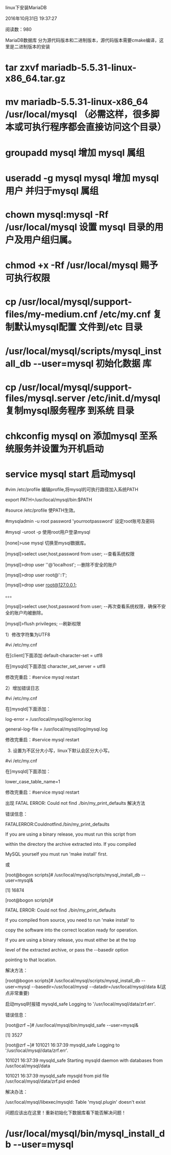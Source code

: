 linux下安装MariaDB

2016年10月31日 19:37:27

阅读数：980

MariaDB数据库 分为源代码版本和二进制版本，源代码版本需要cmake编译，这里是二进制版本的安装

# tar zxvf  mariadb-5.5.31-linux-x86_64.tar.gz   

# mv mariadb-5.5.31-linux-x86_64 /usr/local/mysql （必需这样，很多脚本或可执行程序都会直接访问这个目录）

# groupadd mysql                     增加 mysql 属组 

# useradd -g mysql mysql     增加 mysql 用户 并归于mysql 属组 

# chown mysql:mysql -Rf  /usr/local/mysql     设置 mysql 目录的用户及用户组归属。 

# chmod +x -Rf /usr/local/mysql    赐予可执行权限 

# cp /usr/local/mysql/support-files/my-medium.cnf /etc/my.cnf     复制默认mysql配置 文件到/etc 目录 

# /usr/local/mysql/scripts/mysql_install_db --user=mysql   初始化数据 库 

# cp  /usr/local/mysql/support-files/mysql.server    /etc/init.d/mysql   复制mysql服务程序 到系统 目录 

# chkconfig  mysql on   添加mysql 至系统服务并设置为开机启动 


# service  mysql  start  启动mysql

#vim /etc/profile   编辑profile,将mysql的可执行路径加入系统PATH

export PATH=/usr/local/mysql/bin:$PATH 

#source /etc/profile  使PATH生效。

#mysqladmin -u root password 'yourrootpassword' 设定root账号及密码

#mysql -uroot -p  使用root用户登录mysql

[none]>use mysql  切换至mysql数据库。

[mysql]>select user,host,password from user; --查看系统权限

[mysql]>drop user ''@'localhost'; --删除不安全的账户

[mysql]>drop user root@'::1';

[mysql]>drop user root@127.0.0.1;

。。。

[mysql]>select user,host,password from user; --再次查看系统权限，确保不安全的账户均被删除。

[mysql]>flush privileges;  --刷新权限


1）修改字符集为UTF8

#vi /etc/my.cnf

在[client]下面添加 default-character-set = utf8

在[mysqld]下面添加 character_set_server = utf8

修改完重启：#service  mysql  restart 

2）增加错误日志

#vi /etc/my.cnf

在[mysqld]下面添加：

log-error = /usr/local/mysql/log/error.log

general-log-file = /usr/local/mysql/log/mysql.log

修改完重启：#service  mysql  restart 



3) 设置为不区分大小写，linux下默认会区分大小写。

#vi /etc/my.cnf

在[mysqld]下面添加：

lower_case_table_name=1

修改完重启：#service  mysql  restart 


出现  FATAL ERROR: Could not find ./bin/my_print_defaults 解决方法

错误信息：

FATALERROR:Couldnotfind./bin/my_print_defaults

If you are using a binary release, you must run this script from

within the directory the archive extracted into. If you compiled

MySQL yourself you must run 'make install' first.

或

[root@bogon scripts]# /usr/local/mysql/scripts/mysql_install_db --user=mysql&

[1] 16874

[root@bogon scripts]#

FATAL ERROR: Could not find ./bin/my_print_defaults

If you compiled from source, you need to run 'make install' to

copy the software into the correct location ready for operation.

If you are using a binary release, you must either be at the top

level of the extracted archive, or pass the --basedir option

pointing to that location.



解决方法：

 [root@bogon scripts]# /usr/local/mysql/scripts/mysql_install_db --user=mysql --basedir=/usr/local/mysql --datadir=/usr/local/mysql/data &(这点非常重要)

启动mysql时报错 mysqld_safe Logging to '/usr/local/mysql/data/zrf.err'.

错误信息：

[root@zrf ~]# /usr/local/mysql/bin/mysqld_safe --user=mysql&

[1] 3527

[root@zrf ~]# 101021 16:37:39 mysqld_safe Logging to '/usr/local/mysql/data/zrf.err'.

101021 16:37:39 mysqld_safe Starting mysqld daemon with databases from /usr/local/mysql/data

101021 16:37:39 mysqld_safe mysqld from pid file /usr/local/mysql/data/zrf.pid ended

解决办法：

/usr/local/mysql/libexec/mysqld: Table 'mysql.plugin' doesn't exist

问题应该出在这里！重新初始化下数据库看下能否解决问题！

# /usr/local/mysql/bin/mysql_install_db --user=mysql



